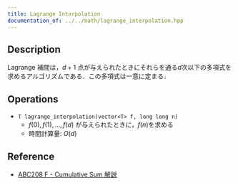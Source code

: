 ```yaml
---
title: Lagrange Interpolation
documentation_of: ../../math/lagrange_interpolation.hpp
---
```


## Description

Lagrange 補間は，$d+1$ 点が与えられたときにそれらを通る$d$次以下の多項式を求めるアルゴリズムである．この多項式は一意に定まる．

## Operations

- `T lagrange_interpolation(vector<T> f, long long n)`
    - $f(0),f(1),\dots,f(d)$ が与えられたときに，$f(n)$を求める
    - 時間計算量: $O(d)$

## Reference

- [ABC208 F - Cumulative Sum 解説](https://atcoder.jp/contests/abc208/editorial/2195)